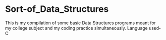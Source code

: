 # Sort-of_Data_Structures
This is my compilation of some basic Data Structures programs meant for my college subject and my coding practice simultaneously.
Language used-C
